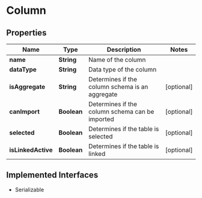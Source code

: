 

# Column


## Properties

| Name | Type | Description | Notes |
|------------ | ------------- | ------------- | -------------|
|**name** | **String** | Name of the column |  |
|**dataType** | **String** | Data type of the column |  |
|**isAggregate** | **String** | Determines if the column schema is an aggregate |  [optional] |
|**canImport** | **Boolean** | Determines if the column schema can be imported |  [optional] |
|**selected** | **Boolean** | Determines if the table is selected |  [optional] |
|**isLinkedActive** | **Boolean** | Determines if the table is linked |  [optional] |


## Implemented Interfaces

* Serializable


